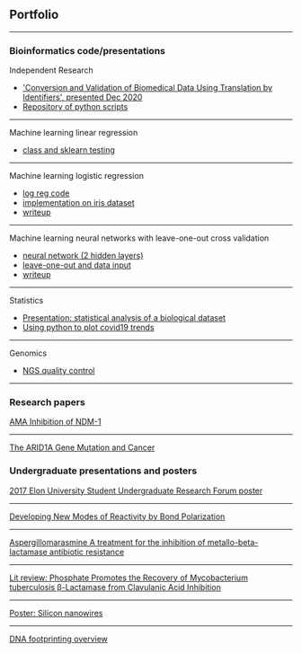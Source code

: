 ## Portfolio

---

### Bioinformatics code/presentations

Independent Research
- ['Conversion and Validation of Biomedical Data Using Translation by Identifiers', presented Dec 2020](PosterKearneypdf.pdf)
- [Repository of python scripts](https://github.com/joiningdata/TranslationValidation)

---

Machine learning linear regression
- [class and sklearn testing](pdf/ML_files/lmClass_and_sklearn_linmodel.py)

---

Machine learning logistic regression
- [log reg code](pdf/ML_files/my_logistic_reg.py)
- [implementation on iris dataset](pdf/ML_files/logistic_iris.py)
- [writeup](pdf/ML_files/Homework2_results.pdf)

---

Machine learning neural networks with leave-one-out cross validation
- [neural network (2 hidden layers)](pdf/ML_files/neural_hw3.py)
- [leave-one-out and data input](pdf/ML_files/loo_wdbc_kearney.py)
- [writeup](pdf/ML_files/Neural_hw3_writeup_(1).pdf)

---

Statistics
- [Presentation: statistical analysis of a biological dataset](pdf/Stats_project.pptx)
- [Using python to plot covid19 trends](pdf/Kearney_covid19_trends.ipynb)

---

Genomics
- [NGS quality control](pdf/Lab1_Genomics.pdf)

---

### Research papers

[AMA Inhibition of NDM-1](pdf/AMA_Inhibition_of_NDM-1.docx)

---

[The ARID1A Gene Mutation and Cancer](pdf/arid1a_paper.pdf)


### Undergraduate presentations and posters

[2017 Elon University Student Undergraduate Research Forum poster](pdf/SUREPosterFinal.pptx)

---

[Developing New Modes of Reactivity by Bond Polarization](pdf/SURE_presentation.pptx)

---

[Aspergillomarasmine A treatment for the inhibition of metallo-beta-lactamase antibiotic resistance](pdf/NDM_Presentation.pptx)

---

[Lit review: Phosphate Promotes the Recovery of Mycobacterium tuberculosis β-Lactamase from Clavulanic Acid Inhibition](pdf/Beta-lactamase2.pptx)

---

[Poster: Silicon nanowires](pdf/Silicon_nanowires_image.pptx)

---

[DNA footprinting overview](pdf/DNA_footprinting.pptx)
